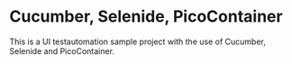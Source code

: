 # Cucumber, Selenide, PicoContainer

This is a UI testautomation sample project with the use of Cucumber, Selenide and PicoContainer.
